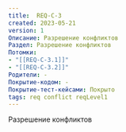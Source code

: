 ```yaml
---
title:  REQ-C-3
created: 2023-05-21
version: 1
Описание: Разрешение конфликтов
Раздел: Разрешение конфликтов
Потомки:
- "[[REQ-C-3.1]]"
- "[[REQ-C-3.2]]"
Родители: -
Покрытие-кодом: -
Покрытие-тест-кейсами: Покрыто
tags: req conflict reqLevel1
---
```


Разрешение конфликтов
